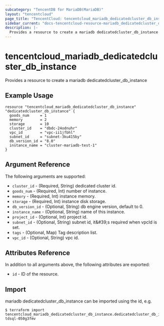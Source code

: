 ```yaml
---
subcategory: "TencentDB for MariaDB(MariaDB)"
layout: "tencentcloud"
page_title: "TencentCloud: tencentcloud_mariadb_dedicatedcluster_db_instance"
sidebar_current: "docs-tencentcloud-resource-mariadb_dedicatedcluster_db_instance"
description: |-
  Provides a resource to create a mariadb dedicatedcluster_db_instance
---
```


# tencentcloud_mariadb_dedicatedcluster_db_instance

Provides a resource to create a mariadb dedicatedcluster_db_instance

## Example Usage

```hcl
resource "tencentcloud_mariadb_dedicatedcluster_db_instance" "dedicatedcluster_db_instance" {
  goods_num     = 1
  memory        = 2
  storage       = 10
  cluster_id    = "dbdc-24odnuhr"
  vpc_id        = "vpc-ii1jfbhl"
  subnet_id     = "subnet-3ku415by"
  db_version_id = "8.0"
  instance_name = "cluster-mariadb-test-1"
}
```

## Argument Reference

The following arguments are supported:

* `cluster_id` - (Required, String) dedicated cluster id.
* `goods_num` - (Required, Int) number of instance.
* `memory` - (Required, Int) instance memory.
* `storage` - (Required, Int) instance disk storage.
* `db_version_id` - (Optional, String) db engine version, default to 0.
* `instance_name` - (Optional, String) name of this instance.
* `project_id` - (Optional, Int) project id.
* `subnet_id` - (Optional, String) subnet id, it&amp;#39;s required when vpcId is set.
* `tags` - (Optional, Map) Tag description list.
* `vpc_id` - (Optional, String) vpc id.

## Attributes Reference

In addition to all arguments above, the following attributes are exported:

* `id` - ID of the resource.



## Import

mariadb dedicatedcluster_db_instance can be imported using the id, e.g.
```
$ terraform import tencentcloud_mariadb_dedicatedcluster_db_instance.dedicatedcluster_db_instance tdsql-050g3fmv
```

